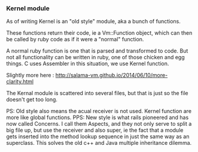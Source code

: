 ### Kernel module

As of writing Kernel is an "old style" module, aka a bunch of functions.

These functions return their code, ie a Vm::Function object, which can then be called by ruby code as if it were a "normal" 
function.

A normal ruby function is one that is parsed and transformed to code. But not all functionality can be written in ruby, 
one of those chicken and egg things. C uses Assembler in this situation, we use Kernel function.

Slightly more here : http://salama-vm.github.io/2014/06/10/more-clarity.html

The Kernal module is scattered into several files, but that is just so the file doesn't get too long.

PS: Old style also means the acual receiver is not used. Kernel function are more like global functions.
PPS: New style is what rails pioneered and has now called Concerns. I call them Aspects, and they not only serve to split
a big file up, but use the receiver and also super, ie the fact that a module gets inserted into the method lookup 
 sequence in just the same way as an superclass. This solves the old c++ and Java multiple inheritance dilemma. 
 